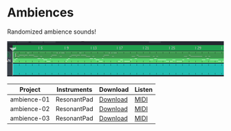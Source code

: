 # Ambiences
Randomized ambience sounds!

![graph](resources/ambience-01.png)

Project | Instruments | Download | Listen
--------|-------------|----------|---------
ambience-01 | ResonantPad | [Download](resources/ambience-01.mmpz) | [MIDI](resources/ambience-01.mid)
ambience-02 | ResonantPad | [Download](resources/ambience-02.mmpz) | [MIDI](resources/ambience-02.mid)
ambience-03 | ResonantPad | [Download](resources/ambience-03.mmpz) | [MIDI](resources/ambience-03.mid)

